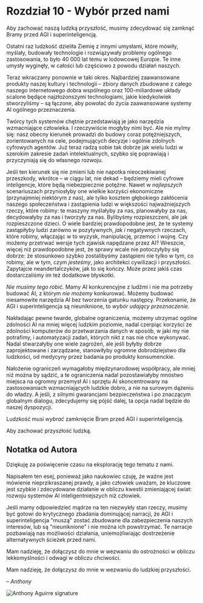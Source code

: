 # Rozdział 10 - Wybór przed nami

Aby zachować naszą ludzką przyszłość, musimy zdecydować się zamknąć Bramy przed AGI i superinteligencją.

Ostatni raz ludzkość dzieliła Ziemię z innymi umysłami, które mówiły, myślały, budowały technologie i rozwiązywały problemy ogólnego zastosowania, to było 40 000 lat temu w lodowcowej Europie. Te inne umysły wyginęły, w całości lub częściowo z powodu działań naszych.

Teraz wkraczamy ponownie w taki okres. Najbardziej zaawansowane produkty naszej kultury i technologii – zbiory danych zbudowane z całego naszego internetowego dobra wspólnego oraz 100-miliardowe układy scalone będące najzłożonszymi technologiami, jakie kiedykolwiek stworzyliśmy – są łączone, aby powołać do życia zaawansowane systemy AI ogólnego przeznaczenia.

Twórcy tych systemów chętnie przedstawiają je jako narzędzia wzmacniające człowieka. I rzeczywiście mogłyby nimi być. Ale nie mylmy się: nasz obecny kierunek prowadzi do budowy coraz potężniejszych, zorientowanych na cele, podejmujących decyzje i ogólnie zdolnych cyfrowych agentów. Już teraz radzą sobie tak dobrze jak wielu ludzi w szerokim zakresie zadań intelektualnych, szybko się poprawiają i przyczyniają się do własnego rozwoju.

Jeśli ten kierunek się nie zmieni lub nie napotka nieoczekiwanej przeszkody, wkrótce – w ciągu lat, nie dekad – będziemy mieli cyfrowe inteligencje, które będą niebezpiecznie potężne. Nawet w *najlepszych* scenariuszach przyniosłyby one wielkie korzyści ekonomiczne (przynajmniej niektórym z nas), ale tylko kosztem głębokiego zakłócenia naszego społeczeństwa i zastąpienia ludzi w większości najważniejszych rzeczy, które robimy: te maszyny myślałyby za nas, planowałyby za nas, decydowałyby za nas i tworzyły za nas. Bylibyśmy rozpieszczeni, ale jak rozpieszczone dzieci. O wiele bardziej prawdopodobne jest, że te systemy zastąpiłyby ludzi zarówno w pozytywnych, *jak i* negatywnych rzeczach, które robimy, włączając w to wyzysk, manipulację, przemoc i wojnę. Czy możemy przetrwać wersje tych zjawisk napędzane przez AI? Wreszcie, więcej niż prawdopodobne jest, że sprawy wcale nie potoczyłyby się dobrze: że stosunkowo szybko zostalibyśmy zastąpieni nie tylko w tym, co robimy, ale w tym, czym *jesteśmy*, jako architekci cywilizacji i przyszłości. Zapytajcie neandertalczyków, jak to się kończy. Może przez jakiś czas dostarczaliśmy im też dodatkowe błyskotki.

*Nie musimy tego robić.* Mamy AI konkurencyjne z ludźmi i nie ma potrzeby budować AI, z którym *nie możemy* konkurować. Możemy budować niesamowite narzędzia AI bez tworzenia gatunku następcy. Przekonanie, że AGI i superinteligencja są nieuniknione, to *wybór udający przeznaczenie*.

Nakładając pewne twarde, globalne ograniczenia, możemy utrzymać ogólne zdolności AI na mniej więcej ludzkim poziomie, nadal czerpiąc korzyści ze zdolności komputerów do przetwarzania danych w sposób, w jaki my nie potrafimy, i automatyzacji zadań, których nikt z nas nie chce wykonywać. Nadal stwarzałyby one wiele zagrożeń, ale jeśli byłyby dobrze zaprojektowane i zarządzane, stanowiłyby ogromne dobrodziejstwo dla ludzkości, od medycyny przez badania po produkty konsumenckie.

Nałożenie ograniczeń wymagałoby międzynarodowej współpracy, ale mniej niż można by sądzić, a te ograniczenia nadal pozostawiałyby mnóstwo miejsca na ogromny przemysł AI i sprzętu AI skoncentrowany na zastosowaniach wzmacniających ludzkie dobro, a nie na surowym dążeniu do władzy. A jeśli, z silnymi gwarancjami bezpieczeństwa i po znaczącym globalnym dialogu, zdecydujemy się pójść dalej, ta opcja nadal będzie do naszej dyspozycji.

Ludzkość musi *wybrać* zamknięcie Bram przed AGI i superinteligencją.

Aby zachować przyszłość ludzką.

## Notatka od Autora

Dziękuję za poświęcenie czasu na eksplorację tego tematu z nami.

Napisałem ten esej, ponieważ jako naukowiec czuję, że ważne jest mówienie nieprzikraszanej prawdy, a jako człowiek uważam, że kluczowe jest szybkie i zdecydowane działanie w obliczu kwestii zmieniającej świat: rozwoju systemów AI inteligentniejszych niż człowiek.

Jeśli mamy odpowiedzieć mądrze na ten niezwykły stan rzeczy, musimy być gotowi do krytycznego zbadania dominującej narracji, że AGI i superinteligencja "muszą" zostać zbudowane dla zabezpieczenia naszych interesów, lub są "nieuniknione" i nie można ich powstrzymać. Te narracje pozbawiają nas możliwości działania, uniemożliwiając dostrzeżenie alternatywnych ścieżek przed nami.

Mam nadzieję, że dołączysz do mnie w wezwaniu do ostrożności w obliczu lekkomyślności i odwagi w obliczu chciwości.

Mam nadzieję, że dołączysz do mnie w wezwaniu do ludzkiej przyszłości.

*– Anthony*

![Anthony Aguirre signature](https://keepthefuturehuman.ai/essay/_next/image?url=https%3A%2F%2Fkeepthefuturehuman.ai%2Fwp-content%2Fuploads%2F2025%2F02%2FAnthony-Aguirre-signature-300x84.png&w=3840&q=75)